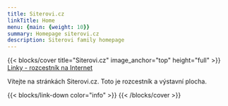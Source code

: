 ```yaml
---
title: Siterovi.cz
linkTitle: Home
menu: {main: {weight: 10}}
summary: Homepage siterovi.cz
description: Siterovi family homepage
---
```


{{< blocks/cover title="Siterovi.cz" image_anchor="top" height="full" >}}
<a class="btn btn-lg btn-primary me-3 mb-4" href="https://helpdesk.zcu.cz/wiki/Public:Sitera/Linky">
  Linky - rozcestník na Internet
</a>
<p class="lead mt-5">Vítejte na stránkách Siterovi.cz. Toto je rozcestník a výstavní plocha.</p>
{{< blocks/link-down color="info" >}}
{{< /blocks/cover >}}
